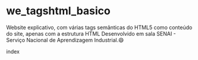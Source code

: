 # we_tagshtml_basico

Website explicativo, com várias tags semânticas do HTML5 como conteúdo do site, apenas com a estrutura HTML
Desenvolvido em sala SENAI - Serviço Nacional de Aprendizagem Industrial.😄

index 

